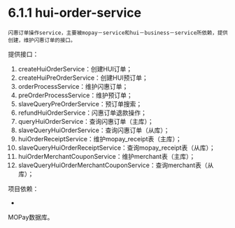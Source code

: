 # 6.1.1 hui-order-service

    闪惠订单操作service，主要被mopay－service和hui－business－service所依赖，提供创建，维护闪惠订单的接口。
    

提供接口：
1. createHuiOrderService：创建HUI订单；
2. createHuiPreOrderService：创建HUI预订单；
3. orderProcessService：维护闪惠订单；
4. preOrderProcessService：维护预订单；
5. slaveQueryPreOrderService：预订单搜索；
6. refundHuiOrderService：闪惠订单退款操作；
7. queryHuiOrderService：查询闪惠订单（主库）；
8. slaveQueryHuiOrderService：查询闪惠订单（从库）；
9. huiOrderReceiptService：维护mopay_receipt表（主库）；
10. slaveQueryHuiOrderReceiptService：查询mopay_receipt表（从库）；
11. huiOrderMerchantCouponService：维护merchant表（主库）；
12. slaveQueryHuiOrderMerchantCouponService：查询merchant表（从库）；


项目依赖：

* 
MOPay数据库。


